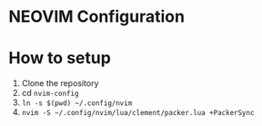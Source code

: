 # NEOVIM Configuration

# How to setup

1. Clone the repository
2. cd `nvim-config`
3. `ln -s $(pwd) ~/.config/nvim`
4. `nvim -S ~/.config/nvim/lua/clement/packer.lua +PackerSync`
